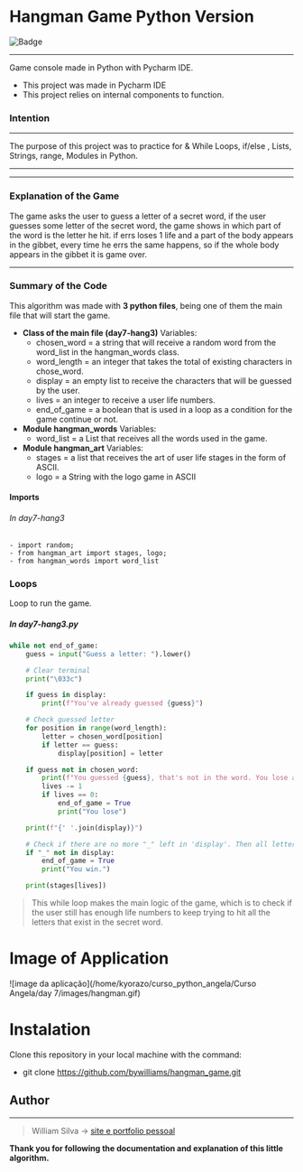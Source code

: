  # Hangman Game Python Version

![Badge](https://img.shields.io/static/v1?label=PYTHON&message=3.8.10&color=blue&style=for-the-badge&logo=Python)

***

Game console made in Python with Pycharm IDE. 

* This project was made in Pycharm IDE 
* This project relies on internal components to function.

### **Intention**

***

The purpose of this project was to practice for & While Loops, if/else , Lists, Strings, range, Modules in Python.

___

___

### Explanation of the Game

The game asks the user to guess a letter of a secret word, if the user guesses some letter of the secret word, the game shows in which part of the word is the letter he hit. if errs loses 1 life and a part of the body appears in the gibbet, every time he errs the same happens, so if the whole body appears in the gibbet it is game over.

---

### Summary of the Code

This algorithm was made with <b>3 python files</b>, being one of them the main file that will start the game.

* **Class of the main file (day7-hang3)**
  Variables:
    - chosen_word = a string that will receive a random word from the word_list in the hangman_words class.
    - word_length = an integer that takes the total of existing characters in chose_word.
    - display = an empty list to receive the characters that will be guessed by the user.
    - lives = an integer to receive a user life numbers.
    - end_of_game = a boolean that is used in a loop as a condition for the game continue or not.
* **Module hangman_words**
  Variables:
    - word_list = a List that receives all the words used in the game.
* **Module hangman_art**
  Variables:
  - stages = a list that receives the art of user life stages in the form of ASCII.
  - logo = a String with the logo game in ASCII

#### Imports

###### In day7-hang3

    - import random;
    - from hangman_art import stages, logo;
    - from hangman_words import word_list

### Loops

Loop to run the game.

##### In day7-hang3.py

~~~python
while not end_of_game:
    guess = input("Guess a letter: ").lower()

    # Clear terminal
    print("\033c")

    if guess in display:
        print(f"You've already guessed {guess}")

    # Check guessed letter
    for position in range(word_length):
        letter = chosen_word[position]
        if letter == guess:
            display[position] = letter

    if guess not in chosen_word:
        print(f"You guessed {guess}, that's not in the word. You lose a life.")
        lives -= 1
        if lives == 0:
            end_of_game = True
            print("You lose")

    print(f"{' '.join(display)}")

    # Check if there are no more "_" left in 'display'. Then all letters have been guessed.
    if "_" not in display:
        end_of_game = True
        print("You win.")

    print(stages[lives])

~~~

> This while loop makes the main logic of the game, which is to check if the user still has enough life numbers to keep trying to hit all the letters that exist in the secret word.


# Image of Application

![image da aplicação](/home/kyorazo/curso_python_angela/Curso Angela/day 7/images/hangman.gif)

# Instalation

Clone this repository in your local machine with the command:

- git clone https://github.com/bywilliams/hangman_game.git


## Author

***

> William Silva -> [site e portfolio pessoal](https://bywilliams.github.io/site/)

**Thank you for following the documentation and explanation of this little algorithm.**